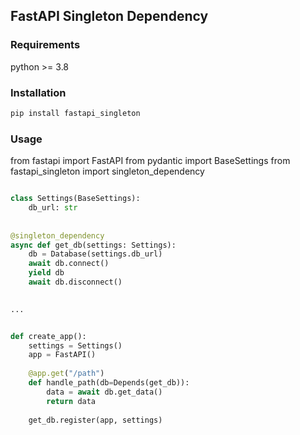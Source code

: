FastAPI Singleton Dependency
----------------------------

### Requirements

python >= 3.8

### Installation

```sh
pip install fastapi_singleton
```

### Usage

from fastapi import FastAPI
from pydantic import BaseSettings
from fastapi_singleton import singleton_dependency


```python

class Settings(BaseSettings):
    db_url: str
    
    
@singleton_dependency
async def get_db(settings: Settings):
    db = Database(settings.db_url)
    await db.connect()
    yield db
    await db.disconnect()
    

...


def create_app():
    settings = Settings()
    app = FastAPI()
    
    @app.get("/path")
    def handle_path(db=Depends(get_db)):
        data = await db.get_data()
        return data
    
    get_db.register(app, settings)
```
